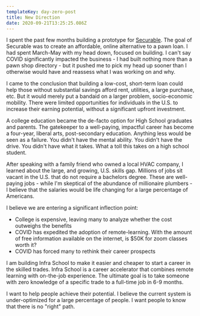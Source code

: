 ```yaml
---
templateKey: day-zero-post
title: New Direction
date: 2020-09-21T13:25:25.086Z
---
```

I spent the past few months building a prototype for [Securable](https://securable.co/). The goal of Securable was to create an affordable, online alternative to a pawn loan. I had spent March-May with my head down, focused on building. I can't say COVID significantly impacted the business - I had built nothing more than a pawn shop directory - but it pushed me to pick my head up sooner than I otherwise would have and reassess what I was working on and why.

I came to the conclusion that building a low-cost, short-term loan could help those without substantial savings afford rent, utilities, a large purchase, etc. But it would merely put a bandaid on a larger problem, socio-economic mobility. There were limited opportunities for individuals in the U.S. to increase their earning potential, without a significant upfront investment.

A college education became the de-facto option for High School graduates and parents. The gatekeeper to a well-paying, impactful career has become a four-year, liberal arts, post-secondary education. Anything less would be seen as a failure. You didn't have the mental ability. You didn't have the drive. You didn't have what it takes. What a toll this takes on a high school student.

After speaking with a family friend who owned a local HVAC company, I learned about the large, and growing, U.S. skills gap. Millions of jobs sit vacant in the U.S. that do not require a bachelors degree. These are well-paying jobs - while I'm skeptical of the abundance of millionaire plumbers - I believe that the salaries would be life changing for a large percentage of Americans.

I believe we are entering a significant inflection point:

* College is expensive, leaving many to analyze whether the cost outweighs the benefits
* COVID has expedited the adoption of remote-learning. With the amount of free information available on the internet, is $50K for zoom classes worth it?
* COVID has forced many to rethink their career prospects

I am building Infra School to make it easier and cheaper to start a career in the skilled trades. Infra School is a career accelerator that combines remote learning with on-the-job experience. The ultimate goal is to take someone with zero knowledge of a specific trade to a full-time job in 6-9 months.

I want to help people achieve their potential. I believe the current system is under-optimized for a large percentage of people. I want people to know that there is no "right" path.